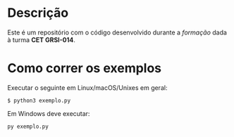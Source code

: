 # Descrição

Este é um repositório com o código desenvolvido durante a *formação*
dada à turma **CET GRSI-014**.

# Como correr os exemplos

Executar o seguinte em Linux/macOS/Unixes em geral:

`$ python3 exemplo.py`

Em Windows deve executar:

`py exemplo.py`




